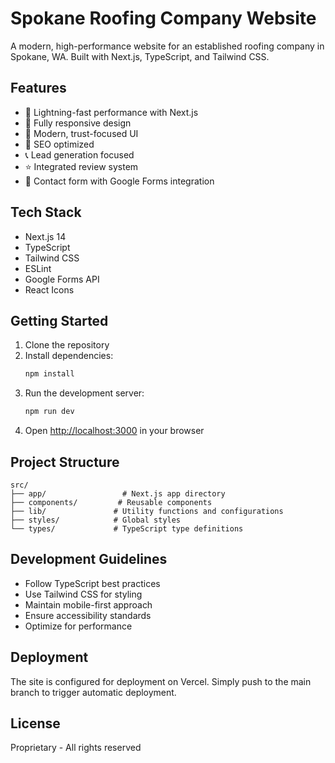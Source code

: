 # Spokane Roofing Company Website

A modern, high-performance website for an established roofing company in Spokane, WA. Built with Next.js, TypeScript, and Tailwind CSS.

## Features

- 🚀 Lightning-fast performance with Next.js
- 📱 Fully responsive design
- 🎨 Modern, trust-focused UI
- 📝 SEO optimized
- 📞 Lead generation focused
- ⭐ Integrated review system
- 📝 Contact form with Google Forms integration

## Tech Stack

- Next.js 14
- TypeScript
- Tailwind CSS
- ESLint
- Google Forms API
- React Icons

## Getting Started

1. Clone the repository
2. Install dependencies:
   ```bash
   npm install
   ```
3. Run the development server:
   ```bash
   npm run dev
   ```
4. Open [http://localhost:3000](http://localhost:3000) in your browser

## Project Structure

```
src/
├── app/                 # Next.js app directory
├── components/         # Reusable components
├── lib/               # Utility functions and configurations
├── styles/            # Global styles
└── types/             # TypeScript type definitions
```

## Development Guidelines

- Follow TypeScript best practices
- Use Tailwind CSS for styling
- Maintain mobile-first approach
- Ensure accessibility standards
- Optimize for performance

## Deployment

The site is configured for deployment on Vercel. Simply push to the main branch to trigger automatic deployment.

## License

Proprietary - All rights reserved 